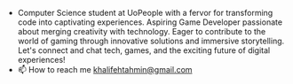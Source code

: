 - Computer Science student at UoPeople with a fervor for transforming code into captivating experiences. Aspiring Game Developer passionate about merging creativity with technology. Eager to contribute to the world of gaming through innovative solutions and immersive storytelling. Let's connect and chat tech, games, and the exciting future of digital experiences!
- 📫 How to reach me khalifehtahmin@gmail.com

<!---
Amy-tkh/Amy-tkh is a ✨ special ✨ repository because its `README.md` (this file) appears on your GitHub profile.
You can click the Preview link to take a look at your changes.
--->
